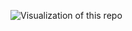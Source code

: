![Visualization of this repo](https://github.com/org-name/repo-name/blob/diagram/diagram.svg?raw=true)